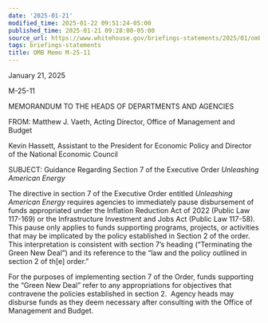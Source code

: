 ```yaml
---
date: '2025-01-21'
modified_time: 2025-01-22 09:51:24-05:00
published_time: 2025-01-21 09:28:00-05:00
source_url: https://www.whitehouse.gov/briefings-statements/2025/01/omb-memo-m-25-11/
tags: briefings-statements
title: OMB Memo M-25-11
---
```

 
January 21, 2025

M-25-11

MEMORANDUM TO THE HEADS OF DEPARTMENTS AND AGENCIES

FROM: Matthew J. Vaeth, Acting Director, Office of Management and
Budget 

Kevin Hassett, Assistant to the President for Economic Policy and
Director of the National Economic Council

SUBJECT: Guidance Regarding Section 7 of the Executive Order *Unleashing
American Energy*

The directive in section 7 of the Executive Order entitled *Unleashing
American Energy* requires agencies to immediately pause disbursement of
funds appropriated under the Inflation Reduction Act of 2022 (Public Law
117-169) or the Infrastructure Investment and Jobs Act (Public Law
117-58).  This pause only applies to funds supporting programs,
projects, or activities that may be implicated by the policy established
in Section 2 of the order. This interpretation is consistent with
section 7’s heading (“Terminating the Green New Deal”) and its reference
to the “law and the policy outlined in section 2 of th\[e\] order.”

For the purposes of implementing section 7 of the Order, funds
supporting the “Green New Deal” refer to any appropriations for
objectives that contravene the policies established in section 2.
 Agency heads may disburse funds as they deem necessary after consulting
with the Office of Management and Budget. 
